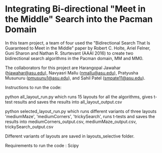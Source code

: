 # Integrating Bi-directional "Meet in the Middle" Search into the Pacman Domain

In this team project, a team of four used the "Bidirectional Search That Is Guaranteed to Meet in the Middle" paper by Robert C. Holte, Ariel Felner, Guni Sharon and Nathan R. Sturtevant (AAAI 2016) to create two bidirectional search algorithms in the Pacman domain, MM and MM0.

The collaborators for this project are Harangopal Jawahar (hjawahar@asu.edu), Navyasri Mallu (nmallu@asu.edu), Pratyusha Musunuru (pmusunu1@asu.edu), and Sahil Patel (smpate11@asu.edu).


Instructions to run the code:

python all_layout_run.py which runs 15 layouts for all the algorithms, gives t-test results and saves the results into all_layout_output.csv

python selected_layout_run.py which runs different variants of three layouts 'mediumMaze', 'mediumCorners', 'trickySearch', runs t-tests and saves the results into mediumCorners_output.csv, mediumMaze_output.csv, trickySearch_output.csv

Different variants of layouts are saved in layouts_selective folder.

Requirements to run the code :
Scipy